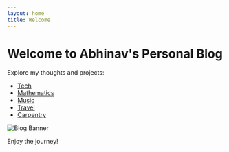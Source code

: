 ```yaml
---
layout: home
title: Welcome
---
```


# Welcome to Abhinav's Personal Blog

Explore my thoughts and projects:

- [Tech](tech/)
- [Mathematics](mathematics/)
- [Music](music/)
- [Travel](travel/)
- [Carpentry](carpentry/)

![Blog Banner](assets/images/blog-banner.jpg)

Enjoy the journey!